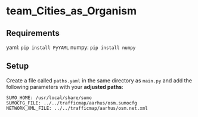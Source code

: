 # team_Cities_as_Organism

## Requirements
yaml: ```pip install PyYAML```
numpy: ```pip install numpy```

## Setup
Create a file called ```paths.yaml``` in the same directory as ```main.py``` 
and add the following parameters with your **adjusted paths**:
 ```
SUMO_HOME: /usr/local/share/sumo 
SUMOCFG_FILE: ../../trafficmap/aarhus/osm.sumocfg
NETWORK_XML_FILE: ../../trafficmap/aarhus/osm.net.xml
```
